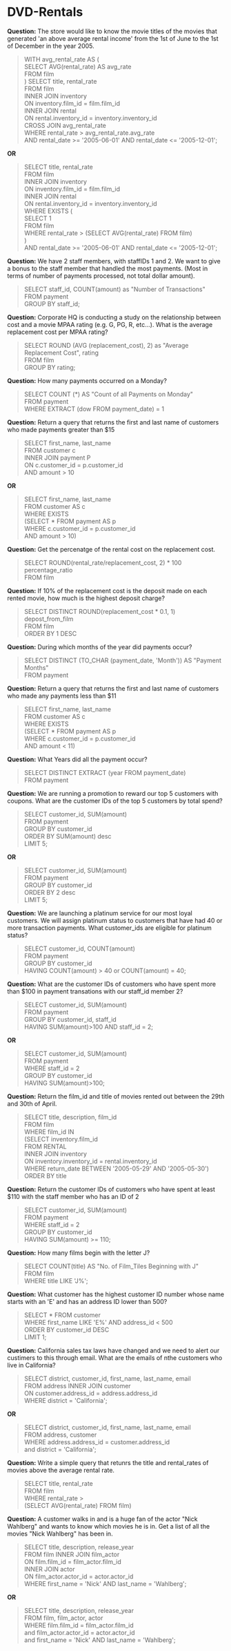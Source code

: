 
# DVD-Rentals

**Question:**
The store would like to know the movie titles of the movies that generated 'an above average rental income' from the 1st of June to the 1st of December in the year 2005.

> WITH avg_rental_rate AS (  <br>
  SELECT AVG(rental_rate) AS avg_rate  <br>
  FROM film  <br>
)
SELECT title, rental_rate  <br>
FROM film   <br>
INNER JOIN inventory  <br>
ON inventory.film_id = film.film_id  <br>
INNER JOIN rental  <br>
ON rental.inventory_id = inventory.inventory_id  <br>
CROSS JOIN avg_rental_rate  <br>
WHERE rental_rate > avg_rental_rate.avg_rate  <br>
AND rental_date >= '2005-06-01' AND rental_date <= '2005-12-01';  <br>

**OR**

> SELECT title, rental_rate  <br>
FROM film  <br>
INNER JOIN inventory  <br>
ON inventory.film_id = film.film_id  <br>
INNER JOIN rental  <br>
ON rental.inventory_id = inventory.inventory_id  <br>
WHERE EXISTS (  <br>
  SELECT 1  <br>
  FROM film  <br>
  WHERE rental_rate > (SELECT AVG(rental_rate) FROM film)  <br>
)  <br>
AND rental_date >= '2005-06-01' AND rental_date <= '2005-12-01';


**Question:** 
We have 2 staff members, with staffIDs 1 and 2.
We want to give a bonus to the staff member that handled the most payments. (Most in terms of number of payments 
processed, not total dollar amount).

> SELECT staff_id, COUNT(amount) as "Number of Transactions" <br>
FROM payment  <br>
GROUP BY staff_id;


**Question:** 
Corporate HQ is conducting a study on the relationship between cost and a movie MPAA rating (e.g. G, PG, R, etc...). 
What is the average replacement cost per MPAA rating? 

> SELECT ROUND (AVG (replacement_cost), 2) as "Average Replacement Cost", rating  <br>
FROM film <br>
GROUP BY rating;


**Question:**
How many payments occurred on a Monday?

> SELECT COUNT (*) AS "Count of all Payments on Monday"  <br>
FROM payment  <br>
WHERE EXTRACT (dow FROM payment_date) = 1

**Question:**
Return a query that returns the first and last name of customers who made payments greater than $15

> SELECT first_name, last_name  <br>
FROM customer c  <br>
INNER JOIN payment P  <br>
ON c.customer_id = p.customer_id  <br>
AND amount > 10

**OR** 

> SELECT first_name, last_name  <br>
FROM customer AS c  <br>
WHERE EXISTS  <br>
(SELECT * FROM payment AS p  <br>
WHERE c.customer_id = p.customer_id  <br>
AND amount > 10)


**Question:**
Get the percenatge of the rental cost on the replacement cost. 

> SELECT ROUND(rental_rate/replacement_cost, 2) * 100  <br>
percentage_ratio  <br>
FROM film


**Question:**
If 10% of the replacement cost is the deposit made on each rented movie, how much is the highest deposit charge?

> SELECT DISTINCT ROUND(replacement_cost * 0.1, 1) depost_from_film  <br>
FROM film  <br>
ORDER BY 1 DESC


**Question:**
During which months of the year did payments occur?

> SELECT DISTINCT (TO_CHAR (payment_date, 'Month')) AS "Payment Months"  <br>
FROM payment

**Question:**
Return a query that returns the first and last name of customers who made any payments less than $11

> SELECT first_name, last_name  <br>
FROM customer AS c  <br>
WHERE EXISTS  <br>
(SELECT * FROM payment AS p  <br>
WHERE c.customer_id = p.customer_id  <br>
AND amount < 11)


**Question:**
What Years did all the payment occur?

> SELECT DISTINCT EXTRACT (year FROM payment_date)  <br>
FROM payment


**Question:** 
We are running a promotion to reward our top 5 customers with coupons. What are the customer IDs of the top 5 customers by total spend?

> SELECT customer_id, SUM(amount) <br>
FROM payment <br>
GROUP BY customer_id <br>
ORDER BY SUM(amount) desc <br>
LIMIT 5;

**OR**

> SELECT customer_id, SUM(amount) <br> 
FROM payment <br>
GROUP BY customer_id <br>
ORDER BY 2 desc <br>
LIMIT 5;


**Question:** 
We are launching a platinum service for our most loyal customers. We will assign platinum status to customers that have had 40 or more transaction payments. What customer_ids are eligible for platinum status?

> SELECT customer_id, COUNT(amount) <br>
FROM payment <br>
GROUP BY customer_id <br>
HAVING COUNT(amount) > 40 or COUNT(amount) = 40;


**Question:**
What are the customer IDs of customers who have spent more than $100 in payment transations with our staff_id member 2?

> SELECT customer_id, SUM(amount) <br>
FROM payment <br>
GROUP BY customer_id, staff_id <br>
HAVING SUM(amount)>100 AND staff_id = 2;

**OR**

> SELECT customer_id, SUM(amount) <br>
FROM payment <br>
WHERE staff_id = 2 <br>
GROUP BY customer_id <br>
HAVING SUM(amount)>100;


**Question:**
Return the film_id and title of movies rented out between the 29th and 30th of April.

> SELECT title, description, film_id  <br>
FROM film  <br>
WHERE film_id IN  <br>
(SELECT inventory.film_id  <br>
FROM RENTAL  <br>
INNER JOIN inventory  <br>
ON inventory.inventory_id = rental.inventory_id  <br>
WHERE return_date BETWEEN '2005-05-29' AND '2005-05-30')  <br>
ORDER BY title


**Question:**
Return the customer IDs of customers who have spent at least $110 with the staff member who has an ID of 2

> SELECT customer_id, SUM(amount) <br> 
FROM payment <br>
WHERE staff_id = 2 <br>
GROUP BY customer_id <br>
HAVING SUM(amount) >= 110;


**Question:**
How many films begin with the letter J?

> SELECT COUNT(title) AS "No. of Film_Tiles Beginning with J" <br>
FROM film <br>
WHERE title LIKE 'J%';


**Question:**
What customer has the highest customer ID number whose name starts with an 'E' and has an address ID lower than 500?

> SELECT * FROM customer <br>
WHERE first_name LIKE 'E%' AND address_id < 500 <br>
ORDER BY customer_id DESC <br>
LIMIT 1;


**Question:**
California sales tax laws have changed and we need to alert our custimers to this through email. What are the emails of nthe customers who live in California?

> SELECT district, customer_id, first_name, last_name, email <br>
FROM address INNER JOIN customer <br>
ON customer.address_id = address.address_id <br>
WHERE district = 'California';

**OR**

> SELECT district, customer_id, first_name, last_name, email <br>
FROM address, customer <br>
WHERE address.address_id = customer.address_id <br>
and district = 'California';


**Question:**
Write a simple query that retunrs the title and rental_rates of movies above the average rental rate.

> SELECT title, rental_rate  <br>
FROM film  <br>
WHERE rental_rate >  <br>
(SELECT AVG(rental_rate) FROM film)

**Question:**
A customer walks in and is a huge fan of the actor "Nick Wahlberg" and wants to know which movies he is in.
Get a list of all the movies "Nick Wahlberg" has been in.

> SELECT title, description, release_year <br>
FROM film INNER JOIN film_actor <br>
ON film.film_id = film_actor.film_id <br>
INNER JOIN actor <br>
ON film_actor.actor_id = actor.actor_id <br>
WHERE first_name = 'Nick' AND last_name = 'Wahlberg';

**OR**

> SELECT title, description, release_year <br>
FROM film, film_actor, actor <br>
WHERE film.film_id = film_actor.film_id <br>
and film_actor.actor_id = actor.actor_id <br>
and first_name = 'Nick' AND last_name = 'Wahlberg';
